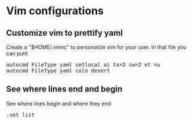 # Vim configurations

## Customize vim to prettify yaml 
Create a "$HOME/.vimrc" to personalize vim for your user. In that file you can putit.
<pre>
autocmd FileType yaml setlocal ai ts=2 sw=2 et nu
autocmd FileType yaml colo desert
</pre>

## See where lines end and begin
See where lines begin and where they end
<pre>:set list</pre>